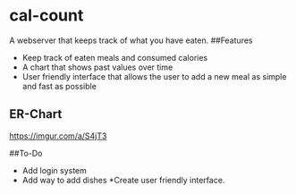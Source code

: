 # cal-count
A webserver that keeps track of what you have eaten.
##Features
* Keep track of eaten meals and consumed calories
* A chart that shows past values over time
* User friendly interface that allows the user to add a new meal as simple and fast as possible

## ER-Chart
https://imgur.com/a/S4jT3

##To-Do
* Add login system
* Add way to add dishes
*Create user friendly interface.
